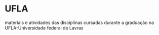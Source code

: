 # UFLA
materiais e atividades das disciplinas cursadas durante a graduação na UFLA-Universidade federal de Lavras
